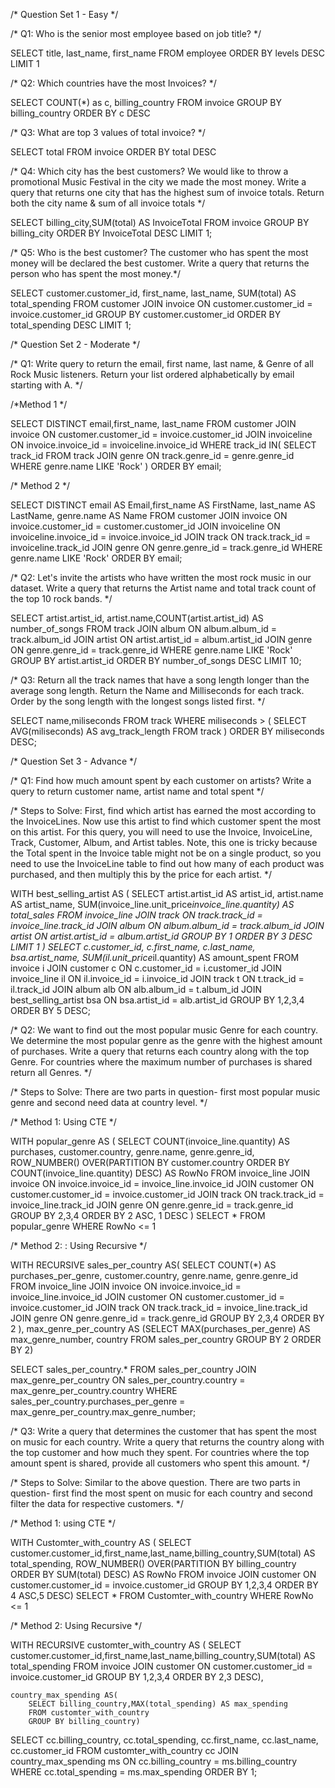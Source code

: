 /*	Question Set 1 - Easy */

/* Q1: Who is the senior most employee based on job title? */

SELECT title, last_name, first_name 
FROM employee
ORDER BY levels DESC
LIMIT 1


/* Q2: Which countries have the most Invoices? */

SELECT COUNT(*) as c, billing_country 
FROM invoice
GROUP BY billing_country
ORDER BY c DESC


/* Q3: What are top 3 values of total invoice? */

SELECT total 
FROM invoice
ORDER BY total DESC


/* Q4: Which city has the best customers? We would like to throw a promotional Music Festival in the city we made the most money. 
Write a query that returns one city that has the highest sum of invoice totals. 
Return both the city name & sum of all invoice totals */

SELECT billing_city,SUM(total) AS InvoiceTotal
FROM invoice
GROUP BY billing_city
ORDER BY InvoiceTotal DESC
LIMIT 1;


/* Q5: Who is the best customer? The customer who has spent the most money will be declared the best customer. 
Write a query that returns the person who has spent the most money.*/

SELECT customer.customer_id, first_name, last_name, SUM(total) AS total_spending
FROM customer
JOIN invoice ON customer.customer_id = invoice.customer_id
GROUP BY customer.customer_id
ORDER BY total_spending DESC
LIMIT 1;




/* Question Set 2 - Moderate */

/* Q1: Write query to return the email, first name, last name, & Genre of all Rock Music listeners. 
Return your list ordered alphabetically by email starting with A. */

/*Method 1 */

SELECT DISTINCT email,first_name, last_name
FROM customer
JOIN invoice ON customer.customer_id = invoice.customer_id
JOIN invoiceline ON invoice.invoice_id = invoiceline.invoice_id
WHERE track_id IN(
	SELECT track_id FROM track
	JOIN genre ON track.genre_id = genre.genre_id
	WHERE genre.name LIKE 'Rock'
)
ORDER BY email;


/* Method 2 */

SELECT DISTINCT email AS Email,first_name AS FirstName, last_name AS LastName, genre.name AS Name
FROM customer
JOIN invoice ON invoice.customer_id = customer.customer_id
JOIN invoiceline ON invoiceline.invoice_id = invoice.invoice_id
JOIN track ON track.track_id = invoiceline.track_id
JOIN genre ON genre.genre_id = track.genre_id
WHERE genre.name LIKE 'Rock'
ORDER BY email;


/* Q2: Let's invite the artists who have written the most rock music in our dataset. 
Write a query that returns the Artist name and total track count of the top 10 rock bands. */

SELECT artist.artist_id, artist.name,COUNT(artist.artist_id) AS number_of_songs
FROM track
JOIN album ON album.album_id = track.album_id
JOIN artist ON artist.artist_id = album.artist_id
JOIN genre ON genre.genre_id = track.genre_id
WHERE genre.name LIKE 'Rock'
GROUP BY artist.artist_id
ORDER BY number_of_songs DESC
LIMIT 10;


/* Q3: Return all the track names that have a song length longer than the average song length. 
Return the Name and Milliseconds for each track. Order by the song length with the longest songs listed first. */

SELECT name,miliseconds
FROM track
WHERE miliseconds > (
	SELECT AVG(miliseconds) AS avg_track_length
	FROM track )
ORDER BY miliseconds DESC;




/* Question Set 3 - Advance */

/* Q1: Find how much amount spent by each customer on artists? Write a query to return customer name, artist name and total spent */

/* Steps to Solve: First, find which artist has earned the most according to the InvoiceLines. Now use this artist to find 
which customer spent the most on this artist. For this query, you will need to use the Invoice, InvoiceLine, Track, Customer, 
Album, and Artist tables. Note, this one is tricky because the Total spent in the Invoice table might not be on a single product, 
so you need to use the InvoiceLine table to find out how many of each product was purchased, and then multiply this by the price
for each artist. */

WITH best_selling_artist AS (
	SELECT artist.artist_id AS artist_id, artist.name AS artist_name, SUM(invoice_line.unit_price*invoice_line.quantity) AS total_sales
	FROM invoice_line
	JOIN track ON track.track_id = invoice_line.track_id
	JOIN album ON album.album_id = track.album_id
	JOIN artist ON artist.artist_id = album.artist_id
	GROUP BY 1
	ORDER BY 3 DESC
	LIMIT 1
)
SELECT c.customer_id, c.first_name, c.last_name, bsa.artist_name, SUM(il.unit_price*il.quantity) AS amount_spent
FROM invoice i
JOIN customer c ON c.customer_id = i.customer_id
JOIN invoice_line il ON il.invoice_id = i.invoice_id
JOIN track t ON t.track_id = il.track_id
JOIN album alb ON alb.album_id = t.album_id
JOIN best_selling_artist bsa ON bsa.artist_id = alb.artist_id
GROUP BY 1,2,3,4
ORDER BY 5 DESC;


/* Q2: We want to find out the most popular music Genre for each country. We determine the most popular genre as the genre 
with the highest amount of purchases. Write a query that returns each country along with the top Genre. For countries where 
the maximum number of purchases is shared return all Genres. */

/* Steps to Solve:  There are two parts in question- first most popular music genre and second need data at country level. */

/* Method 1: Using CTE */

WITH popular_genre AS 
(
    SELECT COUNT(invoice_line.quantity) AS purchases, customer.country, genre.name, genre.genre_id, 
	ROW_NUMBER() OVER(PARTITION BY customer.country ORDER BY COUNT(invoice_line.quantity) DESC) AS RowNo 
    FROM invoice_line 
	JOIN invoice ON invoice.invoice_id = invoice_line.invoice_id
	JOIN customer ON customer.customer_id = invoice.customer_id
	JOIN track ON track.track_id = invoice_line.track_id
	JOIN genre ON genre.genre_id = track.genre_id
	GROUP BY 2,3,4
	ORDER BY 2 ASC, 1 DESC
)
SELECT * FROM popular_genre WHERE RowNo <= 1


/* Method 2: : Using Recursive */

WITH RECURSIVE
	sales_per_country AS(
		SELECT COUNT(*) AS purchases_per_genre, customer.country, genre.name, genre.genre_id
		FROM invoice_line
		JOIN invoice ON invoice.invoice_id = invoice_line.invoice_id
		JOIN customer ON customer.customer_id = invoice.customer_id
		JOIN track ON track.track_id = invoice_line.track_id
		JOIN genre ON genre.genre_id = track.genre_id
		GROUP BY 2,3,4
		ORDER BY 2
	),
	max_genre_per_country AS (SELECT MAX(purchases_per_genre) AS max_genre_number, country
		FROM sales_per_country
		GROUP BY 2
		ORDER BY 2)

SELECT sales_per_country.* 
FROM sales_per_country
JOIN max_genre_per_country ON sales_per_country.country = max_genre_per_country.country
WHERE sales_per_country.purchases_per_genre = max_genre_per_country.max_genre_number;


/* Q3: Write a query that determines the customer that has spent the most on music for each country. 
Write a query that returns the country along with the top customer and how much they spent. 
For countries where the top amount spent is shared, provide all customers who spent this amount. */

/* Steps to Solve:  Similar to the above question. There are two parts in question- 
first find the most spent on music for each country and second filter the data for respective customers. */

/* Method 1: using CTE */

WITH Customter_with_country AS (
		SELECT customer.customer_id,first_name,last_name,billing_country,SUM(total) AS total_spending,
	    ROW_NUMBER() OVER(PARTITION BY billing_country ORDER BY SUM(total) DESC) AS RowNo 
		FROM invoice
		JOIN customer ON customer.customer_id = invoice.customer_id
		GROUP BY 1,2,3,4
		ORDER BY 4 ASC,5 DESC)
SELECT * FROM Customter_with_country WHERE RowNo <= 1


/* Method 2: Using Recursive */

WITH RECURSIVE 
	customter_with_country AS (
		SELECT customer.customer_id,first_name,last_name,billing_country,SUM(total) AS total_spending
		FROM invoice
		JOIN customer ON customer.customer_id = invoice.customer_id
		GROUP BY 1,2,3,4
		ORDER BY 2,3 DESC),

	country_max_spending AS(
		SELECT billing_country,MAX(total_spending) AS max_spending
		FROM customter_with_country
		GROUP BY billing_country)

SELECT cc.billing_country, cc.total_spending, cc.first_name, cc.last_name, cc.customer_id
FROM customter_with_country cc
JOIN country_max_spending ms
ON cc.billing_country = ms.billing_country
WHERE cc.total_spending = ms.max_spending
ORDER BY 1;


